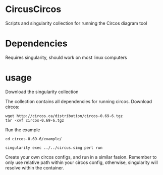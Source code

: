 # CircusCircos
Scripts and singularity collection for running the Circos diagram tool

# Dependencies

Requires singularity, should work on most linux computers


# usage

Download the singularity collection

The collection contains all dependencies for running circos. Download circos:

	wget http://circos.ca/distribution/circos-0.69-6.tgz	
	tar -xvf circos-0.69-6.tgz

Run the example

	cd circos-0.69-6/example/

	singularity exec ../../circus.simg perl run

Create your own circos configs, and run in a similar fasion.
Remember to only use relative path within your circos config, otherwise, singularity will resolve within the container.


